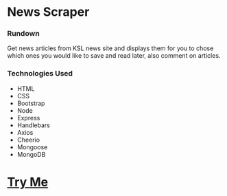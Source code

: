 # News Scraper

### Rundown

Get news articles from KSL news site and displays them for you to chose which ones you would like to save and read later, also comment on articles.

### Technologies Used

- HTML
- CSS
- Bootstrap
- Node
- Express
- Handlebars
- Axios
- Cheerio
- Mongoose
- MongoDB

# [Try Me](https://quiet-meadow-33903.herokuapp.com/)
